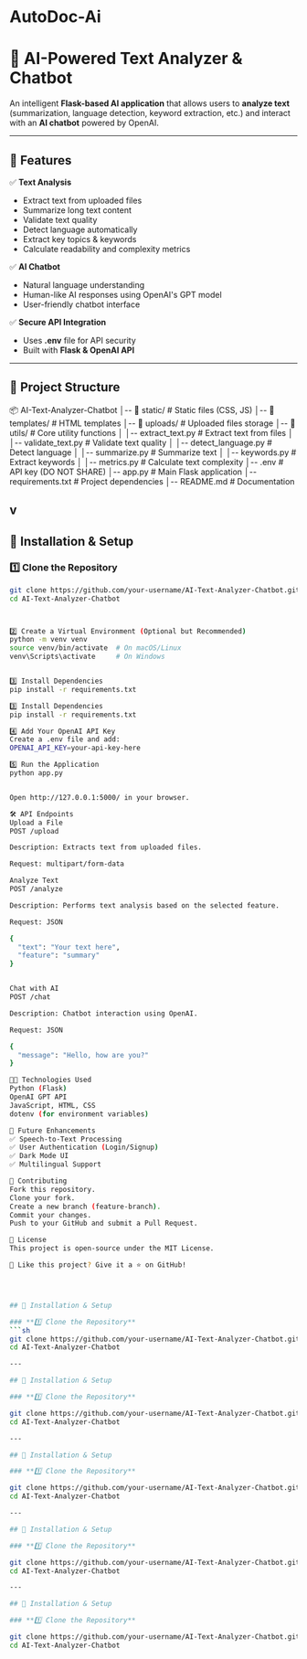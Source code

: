 # AutoDoc-Ai

# 🧠 AI-Powered Text Analyzer & Chatbot

An intelligent **Flask-based AI application** that allows users to **analyze text** (summarization, language detection, keyword extraction, etc.) and interact with an **AI chatbot** powered by OpenAI.

---

## 🌟 Features

✅ **Text Analysis**
- Extract text from uploaded files
- Summarize long text content
- Validate text quality
- Detect language automatically
- Extract key topics & keywords
- Calculate readability and complexity metrics

✅ **AI Chatbot**
- Natural language understanding
- Human-like AI responses using OpenAI's GPT model
- User-friendly chatbot interface

✅ **Secure API Integration**
- Uses **.env** file for API security
- Built with **Flask & OpenAI API**

---

## 📂 Project Structure


📦 AI-Text-Analyzer-Chatbot │-- 📂 static/ # Static files (CSS, JS) │-- 📂 templates/ # HTML templates │-- 📂 uploads/ # Uploaded files storage │-- 📂 utils/ # Core utility functions │ │-- extract_text.py # Extract text from files │ │-- validate_text.py # Validate text quality │ │-- detect_language.py # Detect language │ │-- summarize.py # Summarize text │ │-- keywords.py # Extract keywords │ │-- metrics.py # Calculate text complexity │-- .env # API key (DO NOT SHARE) │-- app.py # Main Flask application │-- requirements.txt # Project dependencies │-- README.md # Documentation


v
---

## 🚀 Installation & Setup

### **1️⃣ Clone the Repository**
```sh
git clone https://github.com/your-username/AI-Text-Analyzer-Chatbot.git
cd AI-Text-Analyzer-Chatbot



2️⃣ Create a Virtual Environment (Optional but Recommended)
python -m venv venv
source venv/bin/activate  # On macOS/Linux
venv\Scripts\activate     # On Windows


3️⃣ Install Dependencies
pip install -r requirements.txt

3️⃣ Install Dependencies
pip install -r requirements.txt

4️⃣ Add Your OpenAI API Key
Create a .env file and add:
OPENAI_API_KEY=your-api-key-here

5️⃣ Run the Application
python app.py


Open http://127.0.0.1:5000/ in your browser.

🛠 API Endpoints
Upload a File
POST /upload

Description: Extracts text from uploaded files.

Request: multipart/form-data

Analyze Text
POST /analyze

Description: Performs text analysis based on the selected feature.

Request: JSON

{
  "text": "Your text here",
  "feature": "summary"
}


Chat with AI
POST /chat

Description: Chatbot interaction using OpenAI.

Request: JSON

{
  "message": "Hello, how are you?"
}

👨‍💻 Technologies Used
Python (Flask)
OpenAI GPT API
JavaScript, HTML, CSS
dotenv (for environment variables)

🎯 Future Enhancements
✅ Speech-to-Text Processing
✅ User Authentication (Login/Signup)
✅ Dark Mode UI
✅ Multilingual Support

🤝 Contributing
Fork this repository.
Clone your fork.
Create a new branch (feature-branch).
Commit your changes.
Push to your GitHub and submit a Pull Request.

📝 License
This project is open-source under the MIT License.

🚀 Like this project? Give it a ⭐ on GitHub!




## 🚀 Installation & Setup

### **1️⃣ Clone the Repository**
```sh
git clone https://github.com/your-username/AI-Text-Analyzer-Chatbot.git
cd AI-Text-Analyzer-Chatbot

---

## 🚀 Installation & Setup

### **1️⃣ Clone the Repository**

git clone https://github.com/your-username/AI-Text-Analyzer-Chatbot.git
cd AI-Text-Analyzer-Chatbot

---

## 🚀 Installation & Setup

### **1️⃣ Clone the Repository**

git clone https://github.com/your-username/AI-Text-Analyzer-Chatbot.git
cd AI-Text-Analyzer-Chatbot

---

## 🚀 Installation & Setup

### **1️⃣ Clone the Repository**

git clone https://github.com/your-username/AI-Text-Analyzer-Chatbot.git
cd AI-Text-Analyzer-Chatbot

---

## 🚀 Installation & Setup

### **1️⃣ Clone the Repository**

git clone https://github.com/your-username/AI-Text-Analyzer-Chatbot.git
cd AI-Text-Analyzer-Chatbot

